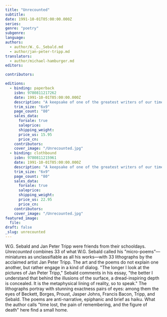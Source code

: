 ```yaml
---
title: "Unrecounted"
subtitle:
date: 1991-10-01T05:00:00.000Z
series:
genre: "poetry"
subgenre:
language:
authors:
  - author/W._G._Sebald.md
  - author/jan-peter-tripp.md
translators:
  - author/michael-hamburger.md
editors:

contributors:

editions:
  - binding: paperback
    isbn: 9780811217262
    date: 1991-10-01T05:00:00.000Z
    description: "A keepsake of one of the greatest writers of our time, Unrecounted comes as an unexpected gift to all the readers who loved W.G. Sebald. "
    trim_size: "6x9"
    page_count: "80"
    sales_data:
      forsale: true
      saleprice:
      shipping_weight:
      price_us: 15.95
      price_cn:
    contributors:
    cover_image: "/Unrecounted.jpg"
  - binding: clothbound
    isbn: 9780811215961
    date: 1991-10-01T05:00:00.000Z
    description: "A keepsake of one of the greatest writers of our time, Unrecounted comes as an unexpected gift to all the readers who loved W.G. Sebald. "
    trim_size: "6x9"
    page_count: "80"
    sales_data:
      forsale: true
      saleprice:
      shipping_weight:
      price_us: 22.95
      price_cn:
    contributors:
    cover_image: "/Unrecounted.jpg"
featured_image:
  file:
draft: false
_slug: unrecounted
---
```


W.G. Sebald and Jan Peter Tripp were friends from their schooldays. _Unrecounted_ combines 33 of what W.G. Sebald called his "micro-poems"—miniatures as unclassifiable as all his works—with 33 lithographs by the acclaimed artist Jan Peter Tripp. The art and the poems do not explain one another, but rather engage in a kind of dialog. "The longer I look at the pictures of Jan Peter Tripp," Sebald comments in his essay, "the better I understand that behind the illusions of the surface, a dread-inspiring depth is concealed. It is the metaphysical lining of reality, so to speak." The lithographs portray with stunning exactness pairs of eyes: among them the eyes of Beckett, Borges, Proust, Jasper Johns, Francis Bacon, Tripp, and Sebald. The poems are anti-narrative, epiphanic and brief as haiku. What the author calls "time lost, the pain of remembering, and the figure of death" here find a small home.


